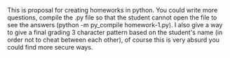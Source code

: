 This is proposal for creating homeworks in python. 
You could write more questions, compile the .py file so that the student cannot open the file to see the answers (python -m py_compile homework-1.py).
I also give a way to give a final grading 3 character pattern based on the student's name (in order not to cheat between each other), 
of course this is very absurd you could find more secure ways.
